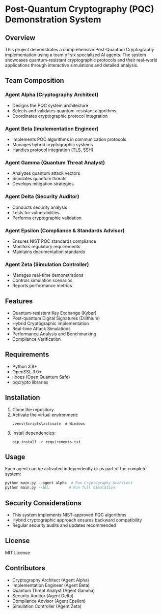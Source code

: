 # Post-Quantum Cryptography (PQC) Demonstration System

## Overview
This project demonstrates a comprehensive Post-Quantum Cryptography implementation using a team of six specialized AI agents. The system showcases quantum-resistant cryptographic protocols and their real-world applications through interactive simulations and detailed analysis.

## Team Composition

### Agent Alpha (Cryptography Architect)
- Designs the PQC system architecture
- Selects and validates quantum-resistant algorithms
- Coordinates cryptographic protocol integration

### Agent Beta (Implementation Engineer)
- Implements PQC algorithms in communication protocols
- Manages hybrid cryptographic systems
- Handles protocol integration (TLS, SSH)

### Agent Gamma (Quantum Threat Analyst)
- Analyzes quantum attack vectors
- Simulates quantum threats
- Develops mitigation strategies

### Agent Delta (Security Auditor)
- Conducts security analysis
- Tests for vulnerabilities
- Performs cryptographic validation

### Agent Epsilon (Compliance & Standards Advisor)
- Ensures NIST PQC standards compliance
- Monitors regulatory requirements
- Maintains documentation standards

### Agent Zeta (Simulation Controller)
- Manages real-time demonstrations
- Controls simulation scenarios
- Reports performance metrics

## Features
- Quantum-resistant Key Exchange (Kyber)
- Post-quantum Digital Signatures (Dilithium)
- Hybrid Cryptographic Implementation
- Real-time Attack Simulations
- Performance Analysis and Benchmarking
- Compliance Verification

## Requirements
- Python 3.8+
- OpenSSL 3.0+
- liboqs (Open Quantum Safe)
- pqcrypto libraries

## Installation
1. Clone the repository
2. Activate the virtual environment:
   ```
   .venv\Scripts\activate  # Windows
   ```
3. Install dependencies:
   ```
   pip install -r requirements.txt
   ```

## Usage
Each agent can be activated independently or as part of the complete system:

```python
python main.py --agent alpha  # Run Cryptography Architect
python main.py --all         # Run full simulation
```

## Security Considerations
- This system implements NIST-approved PQC algorithms
- Hybrid cryptographic approach ensures backward compatibility
- Regular security audits and updates recommended

## License
MIT License

## Contributors
- Cryptography Architect (Agent Alpha)
- Implementation Engineer (Agent Beta)
- Quantum Threat Analyst (Agent Gamma)
- Security Auditor (Agent Delta)
- Compliance Advisor (Agent Epsilon)
- Simulation Controller (Agent Zeta)
